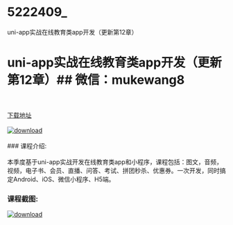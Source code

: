 # 5222409_
uni-app实战在线教育类app开发（更新第12章）
# uni-app实战在线教育类app开发（更新第12章）## 微信：mukewang8
<br/></br>[下载地址](http://www.36tz.cn/article/5222409 "下载地址")
<br/></br>[![download](http://36tz.cn/muke_img/2022_01_1-24-300x173.png "下载地址")](http://www.36tz.cn/article/5222409 "下载地址")
<br/></br>### 课程介绍:<br/></br>本季度基于uni-app实战开发在线教育类app和小程序，课程包括：图文，音频，视频，电子书、会员、直播、问答、考试、拼团秒杀、优惠券。一次开发，同时搞定Android、iOS、微信小程序、H5端。

### 课程截图:
[![download](http://36tz.cn/muke_img/2022_01_2-28.png "下载地址")](http://www.36tz.cn/article/5222409 "下载地址")
